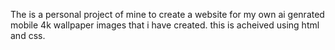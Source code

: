 The is a personal project of mine to create a website for my own ai genrated mobile 4k wallpaper images that i have created.
this is acheived using html and css.
